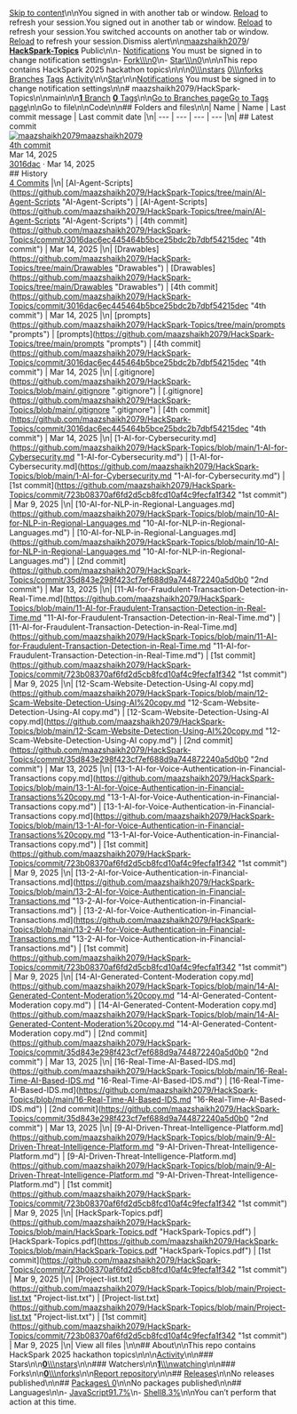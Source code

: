 [Skip to content](https://github.com/maazshaikh2079/HackSpark-Topics#start-of-content)\n\nYou signed in with another tab or window. [Reload](https://github.com/maazshaikh2079/HackSpark-Topics) to refresh your session.You signed out in another tab or window. [Reload](https://github.com/maazshaikh2079/HackSpark-Topics) to refresh your session.You switched accounts on another tab or window. [Reload](https://github.com/maazshaikh2079/HackSpark-Topics) to refresh your session.Dismiss alert\n\n[maazshaikh2079](https://github.com/maazshaikh2079)/ **[HackSpark-Topics](https://github.com/maazshaikh2079/HackSpark-Topics)** Public\n\n- [Notifications](https://github.com/login?return_to=%2Fmaazshaikh2079%2FHackSpark-Topics) You must be signed in to change notification settings\n- [Fork\\\\\n0](https://github.com/login?return_to=%2Fmaazshaikh2079%2FHackSpark-Topics)\n- [Star\\\\\n0](https://github.com/login?return_to=%2Fmaazshaikh2079%2FHackSpark-Topics)\n\n\nThis repo contains HackSpark 2025 hackathon topics\n\n\n[0\\\\\nstars](https://github.com/maazshaikh2079/HackSpark-Topics/stargazers) [0\\\\\nforks](https://github.com/maazshaikh2079/HackSpark-Topics/forks) [Branches](https://github.com/maazshaikh2079/HackSpark-Topics/branches) [Tags](https://github.com/maazshaikh2079/HackSpark-Topics/tags) [Activity](https://github.com/maazshaikh2079/HackSpark-Topics/activity)\n\n[Star](https://github.com/login?return_to=%2Fmaazshaikh2079%2FHackSpark-Topics)\n\n[Notifications](https://github.com/login?return_to=%2Fmaazshaikh2079%2FHackSpark-Topics) You must be signed in to change notification settings\n\n# maazshaikh2079/HackSpark-Topics\n\nmain\n\n[**1** Branch](https://github.com/maazshaikh2079/HackSpark-Topics/branches) [**0** Tags](https://github.com/maazshaikh2079/HackSpark-Topics/tags)\n\n[Go to Branches page](https://github.com/maazshaikh2079/HackSpark-Topics/branches)[Go to Tags page](https://github.com/maazshaikh2079/HackSpark-Topics/tags)\n\nGo to file\n\nCode\n\n## Folders and files\n\n| Name | Name | Last commit message | Last commit date |\n| --- | --- | --- | --- |\n| ## Latest commit<br>[![maazshaikh2079](https://avatars.githubusercontent.com/u/124486797?v=4&size=40)](https://github.com/maazshaikh2079)[maazshaikh2079](https://github.com/maazshaikh2079/HackSpark-Topics/commits?author=maazshaikh2079)<br>[4th commit](https://github.com/maazshaikh2079/HackSpark-Topics/commit/3016dac6ec445464b5bce25bdc2b7dbf54215dec)<br>Mar 14, 2025<br>[3016dac](https://github.com/maazshaikh2079/HackSpark-Topics/commit/3016dac6ec445464b5bce25bdc2b7dbf54215dec) · Mar 14, 2025<br>## History<br>[4 Commits](https://github.com/maazshaikh2079/HackSpark-Topics/commits/main/) |\n| [AI-Agent-Scripts](https://github.com/maazshaikh2079/HackSpark-Topics/tree/main/AI-Agent-Scripts \"AI-Agent-Scripts\") | [AI-Agent-Scripts](https://github.com/maazshaikh2079/HackSpark-Topics/tree/main/AI-Agent-Scripts \"AI-Agent-Scripts\") | [4th commit](https://github.com/maazshaikh2079/HackSpark-Topics/commit/3016dac6ec445464b5bce25bdc2b7dbf54215dec \"4th commit\") | Mar 14, 2025 |\n| [Drawables](https://github.com/maazshaikh2079/HackSpark-Topics/tree/main/Drawables \"Drawables\") | [Drawables](https://github.com/maazshaikh2079/HackSpark-Topics/tree/main/Drawables \"Drawables\") | [4th commit](https://github.com/maazshaikh2079/HackSpark-Topics/commit/3016dac6ec445464b5bce25bdc2b7dbf54215dec \"4th commit\") | Mar 14, 2025 |\n| [prompts](https://github.com/maazshaikh2079/HackSpark-Topics/tree/main/prompts \"prompts\") | [prompts](https://github.com/maazshaikh2079/HackSpark-Topics/tree/main/prompts \"prompts\") | [4th commit](https://github.com/maazshaikh2079/HackSpark-Topics/commit/3016dac6ec445464b5bce25bdc2b7dbf54215dec \"4th commit\") | Mar 14, 2025 |\n| [.gitignore](https://github.com/maazshaikh2079/HackSpark-Topics/blob/main/.gitignore \".gitignore\") | [.gitignore](https://github.com/maazshaikh2079/HackSpark-Topics/blob/main/.gitignore \".gitignore\") | [4th commit](https://github.com/maazshaikh2079/HackSpark-Topics/commit/3016dac6ec445464b5bce25bdc2b7dbf54215dec \"4th commit\") | Mar 14, 2025 |\n| [1-AI-for-Cybersecurity.md](https://github.com/maazshaikh2079/HackSpark-Topics/blob/main/1-AI-for-Cybersecurity.md \"1-AI-for-Cybersecurity.md\") | [1-AI-for-Cybersecurity.md](https://github.com/maazshaikh2079/HackSpark-Topics/blob/main/1-AI-for-Cybersecurity.md \"1-AI-for-Cybersecurity.md\") | [1st commit](https://github.com/maazshaikh2079/HackSpark-Topics/commit/723b08370af6fd2d5cb8fcd10af4c9fecfa1f342 \"1st commit\") | Mar 9, 2025 |\n| [10-AI-for-NLP-in-Regional-Languages.md](https://github.com/maazshaikh2079/HackSpark-Topics/blob/main/10-AI-for-NLP-in-Regional-Languages.md \"10-AI-for-NLP-in-Regional-Languages.md\") | [10-AI-for-NLP-in-Regional-Languages.md](https://github.com/maazshaikh2079/HackSpark-Topics/blob/main/10-AI-for-NLP-in-Regional-Languages.md \"10-AI-for-NLP-in-Regional-Languages.md\") | [2nd commit](https://github.com/maazshaikh2079/HackSpark-Topics/commit/35d843e298f423cf7ef688d9a744872240a5d0b0 \"2nd commit\") | Mar 13, 2025 |\n| [11-AI-for-Fraudulent-Transaction-Detection-in-Real-Time.md](https://github.com/maazshaikh2079/HackSpark-Topics/blob/main/11-AI-for-Fraudulent-Transaction-Detection-in-Real-Time.md \"11-AI-for-Fraudulent-Transaction-Detection-in-Real-Time.md\") | [11-AI-for-Fraudulent-Transaction-Detection-in-Real-Time.md](https://github.com/maazshaikh2079/HackSpark-Topics/blob/main/11-AI-for-Fraudulent-Transaction-Detection-in-Real-Time.md \"11-AI-for-Fraudulent-Transaction-Detection-in-Real-Time.md\") | [1st commit](https://github.com/maazshaikh2079/HackSpark-Topics/commit/723b08370af6fd2d5cb8fcd10af4c9fecfa1f342 \"1st commit\") | Mar 9, 2025 |\n| [12-Scam-Website-Detection-Using-AI copy.md](https://github.com/maazshaikh2079/HackSpark-Topics/blob/main/12-Scam-Website-Detection-Using-AI%20copy.md \"12-Scam-Website-Detection-Using-AI copy.md\") | [12-Scam-Website-Detection-Using-AI copy.md](https://github.com/maazshaikh2079/HackSpark-Topics/blob/main/12-Scam-Website-Detection-Using-AI%20copy.md \"12-Scam-Website-Detection-Using-AI copy.md\") | [2nd commit](https://github.com/maazshaikh2079/HackSpark-Topics/commit/35d843e298f423cf7ef688d9a744872240a5d0b0 \"2nd commit\") | Mar 13, 2025 |\n| [13-1-AI-for-Voice-Authentication-in-Financial-Transactions copy.md](https://github.com/maazshaikh2079/HackSpark-Topics/blob/main/13-1-AI-for-Voice-Authentication-in-Financial-Transactions%20copy.md \"13-1-AI-for-Voice-Authentication-in-Financial-Transactions copy.md\") | [13-1-AI-for-Voice-Authentication-in-Financial-Transactions copy.md](https://github.com/maazshaikh2079/HackSpark-Topics/blob/main/13-1-AI-for-Voice-Authentication-in-Financial-Transactions%20copy.md \"13-1-AI-for-Voice-Authentication-in-Financial-Transactions copy.md\") | [1st commit](https://github.com/maazshaikh2079/HackSpark-Topics/commit/723b08370af6fd2d5cb8fcd10af4c9fecfa1f342 \"1st commit\") | Mar 9, 2025 |\n| [13-2-AI-for-Voice-Authentication-in-Financial-Transactions.md](https://github.com/maazshaikh2079/HackSpark-Topics/blob/main/13-2-AI-for-Voice-Authentication-in-Financial-Transactions.md \"13-2-AI-for-Voice-Authentication-in-Financial-Transactions.md\") | [13-2-AI-for-Voice-Authentication-in-Financial-Transactions.md](https://github.com/maazshaikh2079/HackSpark-Topics/blob/main/13-2-AI-for-Voice-Authentication-in-Financial-Transactions.md \"13-2-AI-for-Voice-Authentication-in-Financial-Transactions.md\") | [1st commit](https://github.com/maazshaikh2079/HackSpark-Topics/commit/723b08370af6fd2d5cb8fcd10af4c9fecfa1f342 \"1st commit\") | Mar 9, 2025 |\n| [14-AI-Generated-Content-Moderation copy.md](https://github.com/maazshaikh2079/HackSpark-Topics/blob/main/14-AI-Generated-Content-Moderation%20copy.md \"14-AI-Generated-Content-Moderation copy.md\") | [14-AI-Generated-Content-Moderation copy.md](https://github.com/maazshaikh2079/HackSpark-Topics/blob/main/14-AI-Generated-Content-Moderation%20copy.md \"14-AI-Generated-Content-Moderation copy.md\") | [2nd commit](https://github.com/maazshaikh2079/HackSpark-Topics/commit/35d843e298f423cf7ef688d9a744872240a5d0b0 \"2nd commit\") | Mar 13, 2025 |\n| [16-Real-Time-AI-Based-IDS.md](https://github.com/maazshaikh2079/HackSpark-Topics/blob/main/16-Real-Time-AI-Based-IDS.md \"16-Real-Time-AI-Based-IDS.md\") | [16-Real-Time-AI-Based-IDS.md](https://github.com/maazshaikh2079/HackSpark-Topics/blob/main/16-Real-Time-AI-Based-IDS.md \"16-Real-Time-AI-Based-IDS.md\") | [2nd commit](https://github.com/maazshaikh2079/HackSpark-Topics/commit/35d843e298f423cf7ef688d9a744872240a5d0b0 \"2nd commit\") | Mar 13, 2025 |\n| [9-AI-Driven-Threat-Intelligence-Platform.md](https://github.com/maazshaikh2079/HackSpark-Topics/blob/main/9-AI-Driven-Threat-Intelligence-Platform.md \"9-AI-Driven-Threat-Intelligence-Platform.md\") | [9-AI-Driven-Threat-Intelligence-Platform.md](https://github.com/maazshaikh2079/HackSpark-Topics/blob/main/9-AI-Driven-Threat-Intelligence-Platform.md \"9-AI-Driven-Threat-Intelligence-Platform.md\") | [1st commit](https://github.com/maazshaikh2079/HackSpark-Topics/commit/723b08370af6fd2d5cb8fcd10af4c9fecfa1f342 \"1st commit\") | Mar 9, 2025 |\n| [HackSpark-Topics.pdf](https://github.com/maazshaikh2079/HackSpark-Topics/blob/main/HackSpark-Topics.pdf \"HackSpark-Topics.pdf\") | [HackSpark-Topics.pdf](https://github.com/maazshaikh2079/HackSpark-Topics/blob/main/HackSpark-Topics.pdf \"HackSpark-Topics.pdf\") | [1st commit](https://github.com/maazshaikh2079/HackSpark-Topics/commit/723b08370af6fd2d5cb8fcd10af4c9fecfa1f342 \"1st commit\") | Mar 9, 2025 |\n| [Project-list.txt](https://github.com/maazshaikh2079/HackSpark-Topics/blob/main/Project-list.txt \"Project-list.txt\") | [Project-list.txt](https://github.com/maazshaikh2079/HackSpark-Topics/blob/main/Project-list.txt \"Project-list.txt\") | [1st commit](https://github.com/maazshaikh2079/HackSpark-Topics/commit/723b08370af6fd2d5cb8fcd10af4c9fecfa1f342 \"1st commit\") | Mar 9, 2025 |\n| View all files |\n\n## About\n\nThis repo contains HackSpark 2025 hackathon topics\n\n\n[Activity](https://github.com/maazshaikh2079/HackSpark-Topics/activity)\n\n### Stars\n\n[**0**\\\\\nstars](https://github.com/maazshaikh2079/HackSpark-Topics/stargazers)\n\n### Watchers\n\n[**1**\\\\\nwatching](https://github.com/maazshaikh2079/HackSpark-Topics/watchers)\n\n### Forks\n\n[**0**\\\\\nforks](https://github.com/maazshaikh2079/HackSpark-Topics/forks)\n\n[Report repository](https://github.com/contact/report-content?content_url=https%3A%2F%2Fgithub.com%2Fmaazshaikh2079%2FHackSpark-Topics&report=maazshaikh2079+%28user%29)\n\n## [Releases](https://github.com/maazshaikh2079/HackSpark-Topics/releases)\n\nNo releases published\n\n## [Packages\\  0](https://github.com/users/maazshaikh2079/packages?repo_name=HackSpark-Topics)\n\nNo packages published\n\n## Languages\n\n- [JavaScript91.7%](https://github.com/maazshaikh2079/HackSpark-Topics/search?l=javascript)\n- [Shell8.3%](https://github.com/maazshaikh2079/HackSpark-Topics/search?l=shell)\n\nYou can’t perform that action at this time.
